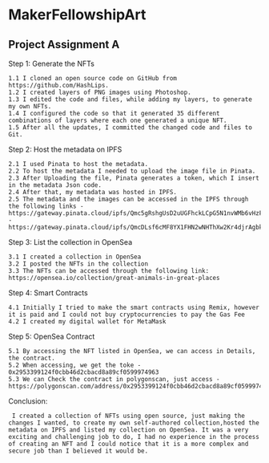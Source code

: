 # MakerFellowshipArt

## Project Assignment A

Step 1: Generate the NFTs

    1.1 I cloned an open source code on GitHub from https://github.com/HashLips.
    1.2 I created layers of PNG images using Photoshop.
    1.3 I edited the code and files, while adding my layers, to generate my own NFTs.
    1.4 I configured the code so that it generated 35 different combinations of layers where each one generated a unique NFT.
    1.5 After all the updates, I committed the changed code and files to Git.
  
Step 2: Host the metadata on IPFS

    2.1 I used Pinata to host the metadata.
    2.2 To host the metadata I needed to upload the image file in Pinata.
    2.3 After Uploading the file, Pinata generates a token, which I insert in the metadata Json code.
    2.4 After that, my metadata was hosted in IPFS.
    2.5 The metadata and the images can be accessed in the IPFS through the following links - https://gateway.pinata.cloud/ipfs/Qmc5gRshgUsD2uUGFhckLCpG5N1nvWMb6vHzFqNzCg7Nre/ - https://gateway.pinata.cloud/ipfs/QmcDLsf6cMF8YX1FHN2wNHThXw2Kr4djrAgbkQ3XCrycBd/1.json
  
  Step 3: List the collection in OpenSea
  
    3.1 I created a collection in OpenSea
    3.2 I posted the NFTs in the collection 
    3.3 The NFTs can be accessed through the following link: https://opensea.io/collection/great-animals-in-great-places
    
  Step 4: Smart Contracts
  
    4.1 Initially I tried to make the smart contracts using Remix, however it is paid and I could not buy cryptocurrencies to pay the Gas Fee
    4.2 I created my digital wallet for MetaMask
  
  Step 5: OpenSea Contract
  
    5.1 By accessing the NFT listed in OpenSea, we can access in Details, the contract.
    5.2 When accessing, we get the toke - 0x2953399124f0cbb46d2cbacd8a89cf0599974963
    5.3 We can Check the contract in polygonscan, just access - https://polygonscan.com/address/0x2953399124f0cbb46d2cbacd8a89cf0599974963
    
  Conclusion:
    
     I created a collection of NFTs using open source, just making the changes I wanted, to create my own self-authored collection,hosted the metadata on IPFS and listed my collection on OpenSea. It was a very exciting and challenging job to do, I had no experience in the process of creating an NFT and I could notice that it is a more complex and secure job than I believed it would be. 


 

